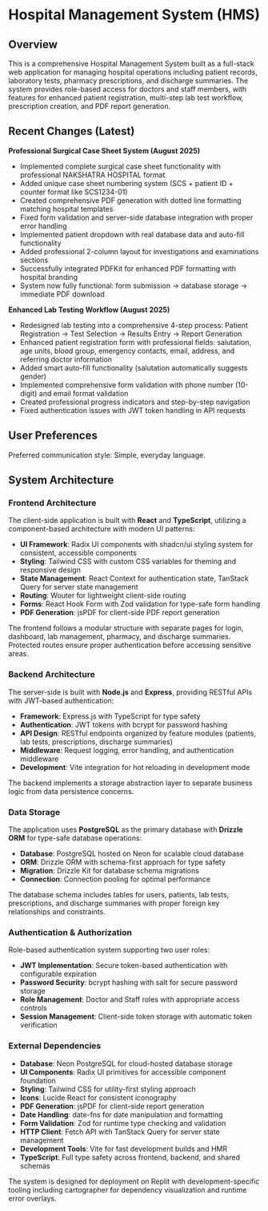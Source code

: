 # Hospital Management System (HMS)

## Overview

This is a comprehensive Hospital Management System built as a full-stack web application for managing hospital operations including patient records, laboratory tests, pharmacy prescriptions, and discharge summaries. The system provides role-based access for doctors and staff members, with features for enhanced patient registration, multi-step lab test workflow, prescription creation, and PDF report generation.

## Recent Changes (Latest)

**Professional Surgical Case Sheet System (August 2025)**
- Implemented complete surgical case sheet functionality with professional NAKSHATRA HOSPITAL format
- Added unique case sheet numbering system (SCS + patient ID + counter format like SCS1234-01)
- Created comprehensive PDF generation with dotted line formatting matching hospital templates
- Fixed form validation and server-side database integration with proper error handling
- Implemented patient dropdown with real database data and auto-fill functionality
- Added professional 2-column layout for investigations and examinations sections
- Successfully integrated PDFKit for enhanced PDF formatting with hospital branding
- System now fully functional: form submission → database storage → immediate PDF download

**Enhanced Lab Testing Workflow (August 2025)**
- Redesigned lab testing into a comprehensive 4-step process: Patient Registration → Test Selection → Results Entry → Report Generation
- Enhanced patient registration form with professional fields: salutation, age units, blood group, emergency contacts, email, address, and referring doctor information
- Added smart auto-fill functionality (salutation automatically suggests gender)
- Implemented comprehensive form validation with phone number (10-digit) and email format validation
- Created professional progress indicators and step-by-step navigation
- Fixed authentication issues with JWT token handling in API requests

## User Preferences

Preferred communication style: Simple, everyday language.

## System Architecture

### Frontend Architecture
The client-side application is built with **React** and **TypeScript**, utilizing a component-based architecture with modern UI patterns:

- **UI Framework**: Radix UI components with shadcn/ui styling system for consistent, accessible components
- **Styling**: Tailwind CSS with custom CSS variables for theming and responsive design
- **State Management**: React Context for authentication state, TanStack Query for server state management
- **Routing**: Wouter for lightweight client-side routing
- **Forms**: React Hook Form with Zod validation for type-safe form handling
- **PDF Generation**: jsPDF for client-side PDF report generation

The frontend follows a modular structure with separate pages for login, dashboard, lab management, pharmacy, and discharge summaries. Protected routes ensure proper authentication before accessing sensitive areas.

### Backend Architecture
The server-side is built with **Node.js** and **Express**, providing RESTful APIs with JWT-based authentication:

- **Framework**: Express.js with TypeScript for type safety
- **Authentication**: JWT tokens with bcrypt for password hashing
- **API Design**: RESTful endpoints organized by feature modules (patients, lab tests, prescriptions, discharge summaries)
- **Middleware**: Request logging, error handling, and authentication middleware
- **Development**: Vite integration for hot reloading in development mode

The backend implements a storage abstraction layer to separate business logic from data persistence concerns.

### Data Storage
The application uses **PostgreSQL** as the primary database with **Drizzle ORM** for type-safe database operations:

- **Database**: PostgreSQL hosted on Neon for scalable cloud database
- **ORM**: Drizzle ORM with schema-first approach for type safety
- **Migration**: Drizzle Kit for database schema migrations
- **Connection**: Connection pooling for optimal performance

The database schema includes tables for users, patients, lab tests, prescriptions, and discharge summaries with proper foreign key relationships and constraints.

### Authentication & Authorization
Role-based authentication system supporting two user roles:

- **JWT Implementation**: Secure token-based authentication with configurable expiration
- **Password Security**: bcrypt hashing with salt for secure password storage
- **Role Management**: Doctor and Staff roles with appropriate access controls
- **Session Management**: Client-side token storage with automatic token verification

### External Dependencies

- **Database**: Neon PostgreSQL for cloud-hosted database storage
- **UI Components**: Radix UI primitives for accessible component foundation
- **Styling**: Tailwind CSS for utility-first styling approach
- **Icons**: Lucide React for consistent iconography
- **PDF Generation**: jsPDF for client-side report generation
- **Date Handling**: date-fns for date manipulation and formatting
- **Form Validation**: Zod for runtime type checking and validation
- **HTTP Client**: Fetch API with TanStack Query for server state management
- **Development Tools**: Vite for fast development builds and HMR
- **TypeScript**: Full type safety across frontend, backend, and shared schemas

The system is designed for deployment on Replit with development-specific tooling including cartographer for dependency visualization and runtime error overlays.